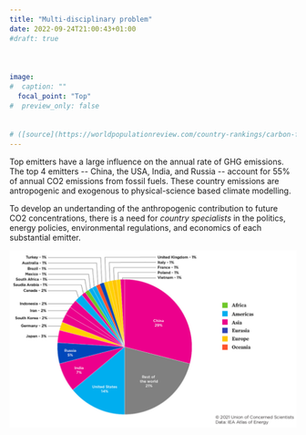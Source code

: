 ```yaml
---
title: "Multi-disciplinary problem"
date: 2022-09-24T21:00:43+01:00
#draft: true 



image: 
#  caption: ""
  focal_point: "Top"
#  preview_only: false


# ([source](https://worldpopulationreview.com/country-rankings/carbon-footprint-by-country))
---
```

Top emitters have a large influence on the annual rate of GHG emissions. The top 4 emitters -- China, the USA, India, and Russia -- account for 55\% of annual CO2 emissions from fossil fuels. These country emissions are antropogenic and exogenous to physical-science based climate modelling. 

To develop an undertanding of the anthropogenic contribution to future CO2 concentrations, 
there is a need for _country specialists_ in the politics, energy policies, environmental 
regulations, and economics of each substantial emitter. 

![Country breakdown of fossil-fuel CO2 emissions](multi-disciplinary_national_CO2_shares.png "Figure: CO2 emissions from fossil fuels by country, 2019")

<br>
